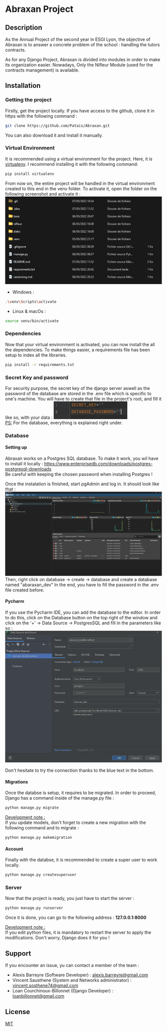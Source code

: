 # Abraxan Project

## Description
As the Annual Project of the second year in ESGI Lyon, the objective of Abraxan is to answer a concrete problem of the 
school :  handling the tutors contracts. <br>

As for any Django Project, Abraxan is divided into modules in order to make its organization easier. Nowadays, Only the 
Nifleur Module (used for the contracts management) is available.

## Installation
### Getting the project
Firstly, get the project locally. If you have access to the github, clone it in https with the following command :
```bash
git clone https://github.com/Patais/Abraxan.git
```
You can also download it and install it manually.

### Virtual Environment
It is recommended using a virtual environment for the project. Here, it is <u>virtualenv</u>. I 
recommend installing it with the following command:
```bash
pip install virtualenv
```

From now on, the entire project will be handled in the virtual environment created to this end in the venv folder.
To activate it, open the folder on the following screenshot and activate it :
![img.png](static/images/readme/img.png)

- Windows :
```bash
.\venv\Scripts\activate
```

- Linux & macOs :
```bash
source venv/bin/activate
```

### Dependencies
Now that your virtual environment is activated, you can now install the all the dependencies. To make things easier, a 
requirements file has been setup to index all the libraries. 

```bash
pip install -r requirements.txt
```

### Secret Key and password
For security purpose, the secret key of the django server aswell as the password of the database are stored in the 
.env file which is  specific to one's machine. You will have to create that file in the project's root, and fill it 
like so, with your data :
![img.png](static/images/readme/img_1.png)
<br>
<u>PS:</u> For the database, everything is explained right under.

### Database
#### Setting up
Abraxan works on a Postgres SQL database. To make it work, you wil have to install it locally :
https://www.enterprisedb.com/downloads/postgres-postgresql-downloads
<br>
Be careful with keeping the chosen password when installing Postgres !

Once the instalation is finished, start pgAdmin and log in. It should look like that :
![img_3.png](static/images/readme/img_3.png)
Then, right click on database -> create -> database and create a database named "abaraxan_dev"
In the end, you have to fill the password in the .env file created before.

#### Pycharm
If you use the Pycharm IDE, you can add the database to the editor. In order to do this, click on the Database button 
on the top right of the window and click on the '+' -> Data Source -> PostgresSQL and fill in the parameters like so :<br>
![img_2.png](static/images/readme/img_2.png)

Don't hesitate to try the connection thanks to the blue text in the bottom.
<br>

#### Migrations
Once the databse is setup, it requires to be migrated. In order to proceed, Django has a command inside 
of the manage.py file :
```bash
python manage.py migrate
```

<u>Development note :</u> <br>
If you update models, don't forget to create a new migration with the following command and to migrate :
```bash
python manage.py makemigration
```

#### Account
Finally with the databse, it is recommended to create a super user to work locally.
```bash
python manage.py createsuperuser
```

### Server
Now that the project is ready, you just have to start the server :
```bash
python manage.py runserver
```
Once it is done, you can go to the following address : <b>127.0.0.1:8000</b>
<br>

<u>Development note :</u> <br>
If you edit python files, it is mandatory to restart the server to apply the modifications. 
Don't worry, Django does it for you !

## Support
If you encounter an issue, yu can contact a member of the team :
- Alexis Barreyre (Software Developer) : alexis.barreyre@gmail.com
- Vincent Sausthene (System and Networks administrator) : vincent.sosthene74@gmail.com
- Loan Courchinoux-Billonnet (Django Developer) : loanbillonnet@gmail.com


## License
[MIT](https://choosealicense.com/licenses/mit/)
